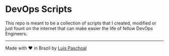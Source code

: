 # DevOps Scripts

This repo is meant to be a collection of scripts that I created, modified or just fount on the internet that can make easier the life of fellow DevOps Engineers.

---
Made with :heart: in Brazil by  [Luis Paschoal](https://inovatehk.com)
